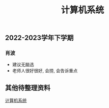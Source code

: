 ﻿---
title: 计算机系统
dir:
  link: true
---

## 2022-2023学年下学期

### 肖波

- 建议无脑选
- 老师人很好很好, 会捞, 会告诉重点

## 其他待整理资料

[计算机系统](https://drive.vanillaaaa.org/SharedCourses/软件工程学院/计算机系统)
